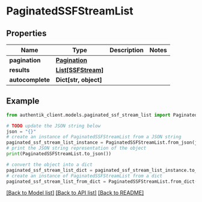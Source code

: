 # PaginatedSSFStreamList


## Properties

Name | Type | Description | Notes
------------ | ------------- | ------------- | -------------
**pagination** | [**Pagination**](Pagination.md) |  | 
**results** | [**List[SSFStream]**](SSFStream.md) |  | 
**autocomplete** | **Dict[str, object]** |  | 

## Example

```python
from authentik_client.models.paginated_ssf_stream_list import PaginatedSSFStreamList

# TODO update the JSON string below
json = "{}"
# create an instance of PaginatedSSFStreamList from a JSON string
paginated_ssf_stream_list_instance = PaginatedSSFStreamList.from_json(json)
# print the JSON string representation of the object
print(PaginatedSSFStreamList.to_json())

# convert the object into a dict
paginated_ssf_stream_list_dict = paginated_ssf_stream_list_instance.to_dict()
# create an instance of PaginatedSSFStreamList from a dict
paginated_ssf_stream_list_from_dict = PaginatedSSFStreamList.from_dict(paginated_ssf_stream_list_dict)
```
[[Back to Model list]](../README.md#documentation-for-models) [[Back to API list]](../README.md#documentation-for-api-endpoints) [[Back to README]](../README.md)


